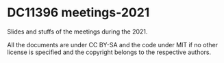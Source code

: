 # DC11396 meetings-2021

Slides and stuffs of the meetings during the 2021.

All the documents are under CC BY-SA and the code under MIT if no other license is specified and the copyright belongs to the respective authors.
